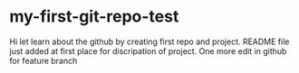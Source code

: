 # my-first-git-repo-test
Hi let learn about the github by creating first repo and project.
README file just added at first place for discripation of project. One more edit in github for feature branch
